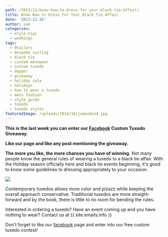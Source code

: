 ```yaml
---
path: /2013/11/know-how-to-dress-for-your-black-tie-affair/
title: Know How to Dress For Your Black Tie Affair
date: '2013-11-26'
author: sam
categories:
  - style-tips
  - weddings
tags:
  - 9tailors
  - bespoke suiting
  - black tie
  - custom menswear
  - custom tuxedo
  - dapper
  - giveaway
  - holiday sale
  - holidays
  - how to wear a tuxedo
  - mens fashion
  - style guide
  - tuxedo
  - tuxedo styles
featuredImage: /uploads/2014/10/jamesbond.jpg
---
```

**This is the last week you can enter our [Facebook](http://) Custom Tuxedo Giveaway.** 

**Like our page and like any post mentioning the giveaway.** 

**The more you like, the more chances you have of winning.** 
 Not many people know the general rules of wearing a tuxedo to a black tie affair. With the Holiday season officially here and black tie events beginning, it's good to know some guidelines to dressing appropriately to your occasion.

[![](http://4.bp.blogspot.com/-gh6_kEwCCJU/UpTkl3nB9-I/AAAAAAAAALo/ZJZ98fmPQv0/s1600/Blog-Tuxedo+Rules.jpg)](http://4.bp.blogspot.com/-gh6_kEwCCJU/UpTkl3nB9-I/AAAAAAAAALo/ZJZ98fmPQv0/s1600/Blog-Tuxedo+Rules.jpg)

Contemporary tuxedos allows more color and pizazz while keeping the overall approach conservative. Traditional tuxedos are more straight-forward and by the book, there is little to no room for bending the rules.

Interested in ordering a tuxedo? Have an event coming up and you have nothing to wear? Contact us at {{ site.emails.info }}

Don't forget to like our [facebook](http://www.facebook.com/9tailors) page and enter into our free custom tuxedo contest!